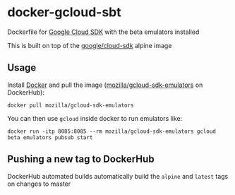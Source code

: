 # docker-gcloud-sbt
Dockerfile for [Google Cloud SDK](https://cloud.google.com/sdk/) with the beta emulators installed

This is built on top of the [google/cloud-sdk](https://hub.docker.com/r/google/cloud-sdk/) alpine image

## Usage

Install [Docker](https://www.docker.com/) and pull the image ([mozilla/gcloud-sdk-emulators](https://hub.docker.com/r/mozilla/gcloud-sdk-emulators/) on DockerHub):

    docker pull mozilla/gcloud-sdk-emulators

You can then use `gcloud` inside docker to run emulators like:

    docker run -itp 8085:8085 --rm mozilla/gcloud-sdk-emulators gcloud beta emulators pubsub start

## Pushing a new tag to DockerHub

DockerHub automated builds automatically build the `alpine` and `latest` tags on changes to master
